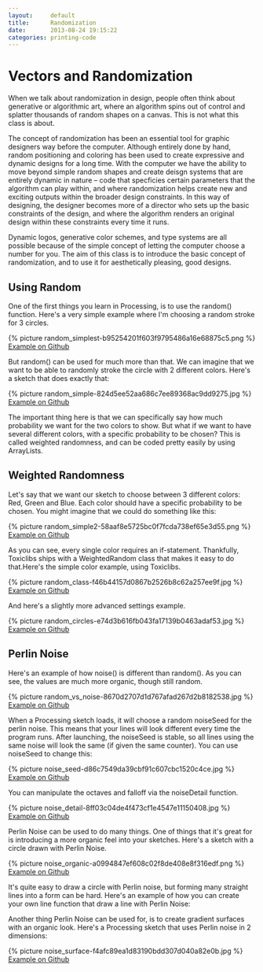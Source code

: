 ```yaml
---
layout:     default
title:      Randomization
date:       2013-08-24 19:15:22
categories: printing-code
---
```



Vectors and Randomization
=========================

When we talk about randomization in design, people often think about generative or algorithmic art, where an algorithm spins out of control and splatter thousands of random shapes on a canvas. This is not what this class is about.

The concept of randomization has been an essential tool for graphic designers way before the computer. Although entirely done by hand, random positioning and coloring has been used to create expressive and dynamic designs for a long time. With the computer we have the ability to move beyond simple random shapes and create deisgn systems that are entirely dynamic in nature – code that specficies certain parameters that the algorithm can play within, and where randomization helps create new and exciting outputs within the broader design constraints. In this way of designing, the designer becomes more of a director who sets up the basic constraints of the design, and where the algorithm renders an original design within these constraints every time it runs.

Dynamic logos, generative color schemes, and type systems are all possible because of the simple concept of letting the computer choose a number for you. The aim of this class is to introduce the basic concept of randomization, and to use it for aesthetically pleasing, good designs.


Using Random
------------

One of the first things you learn in Processing, is to use the random() function. Here's a very simple example where I'm choosing a random stroke for 3 circles.

{% picture random_simplest-b95254201f603f9795486a16e68875c5.png %}
[Example on Github](https://github.com/runemadsen/printing-code/tree/master/randomization/random_simplest)

But random() can be used for much more than that. We can imagine that we want to be able to randomly stroke the circle with 2 different colors. Here's a sketch that does exactly that:

{% picture random_simple-824d5ee52aa686c7ee89368ac9dd9275.jpg %}
[Example on Github](https://github.com/runemadsen/printing-code/tree/master/randomization/random_simple)

The important thing here is that we can specifically say how much probability we want for the two colors to show. But what if we want to have several different colors, with a specific probability to be chosen? This is called weighted randomness, and can be coded pretty easily by using ArrayLists.


Weighted Randomness
-------------------

Let's say that we want our sketch to choose between 3 different colors: Red, Green and Blue. Each color should have a specific probability to be chosen. You might imagine that we could do something like this:

{% picture random_simple2-58aaf8e5725bc0f7fcda738ef65e3d55.png %}
[Example on Github](https://github.com/runemadsen/printing-code/tree/master/randomization/random_simple2)

As you can see, every single color requires an if-statement. Thankfully, Toxiclibs ships with a WeightedRandom class that makes it easy to do that.Here's the simple color example, using Toxiclibs.

{% picture random_class-f46b44157d0867b2526b8c62a257ee9f.jpg %}
[Example on Github](https://github.com/runemadsen/printing-code/tree/master/randomization/toxiclibs_weighted_random)

And here's a slightly more advanced settings example.

{% picture random_circles-e74d3b616fb043fa17139b0463adaf53.jpg %}
[Example on Github](https://github.com/runemadsen/printing-code/tree/master/randomization/toxiclibs_circles)


Perlin Noise
------------

Here's an example of how noise() is different than random(). As you can see, the values are much more organic, though still random.

{% picture random_vs_noise-8670d2707d1d767afad267d2b8182538.jpg %}
[Example on Github](https://github.com/runemadsen/printing-code/tree/master/randomization/random_vs_noise)

When a Processing sketch loads, it will choose a random noiseSeed for the perlin noise. This means that your lines will look different every time the program runs. After launching, the noiseSeed is stable, so all lines using the same noise will look the same (if given the same counter). You can use noiseSeed to change this:

{% picture noise_seed-d86c7549da39cbf91c607cbc1520c4ce.jpg %}
[Example on Github](https://github.com/runemadsen/printing-code/tree/master/randomization/noise_seed)

You can manipulate the octaves and falloff via the noiseDetail function.

{% picture noise_detail-8ff03c04de4f473cf1e4547e11150408.jpg %}
[Example on Github](https://github.com/runemadsen/printing-code/tree/master/randomization/noise_detail)

Perlin Noise can be used to do many things. One of things that it's great for is introducing a more organic feel into your sketches. Here's a sketch with a circle drawn with Perlin Noise.

{% picture noise_organic-a0994847ef608c02f8de408e8f316edf.png %}
[Example on Github](https://github.com/runemadsen/printing-code/tree/master/randomization/noise_organic)

It's quite easy to draw a circle with Perlin noise, but forming many straight lines into a form can be hard. Here's an example of how you can create your own line function that draw a line with Perlin Noise:

Another thing Perlin Noise can be used for, is to create gradient surfaces with an organic look. Here's a Processing sketch that uses Perlin noise in 2 dimensions:

{% picture noise_surface-f4afc89ea1d83190bdd307d040a82e0b.jpg %}
[Example on Github](https://github.com/runemadsen/printing-code/tree/master/randomization/noise_surface)